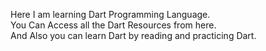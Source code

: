 Here I am learning Dart Programming Language.
<br>
You Can Access all the Dart Resources from here.
<br>
And Also you can learn Dart by reading and practicing Dart.
